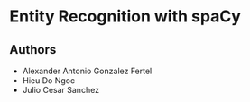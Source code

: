 # Entity Recognition with spaCy

## Authors

* Alexander Antonio Gonzalez Fertel
* Hieu Do Ngoc
* Julio Cesar Sanchez